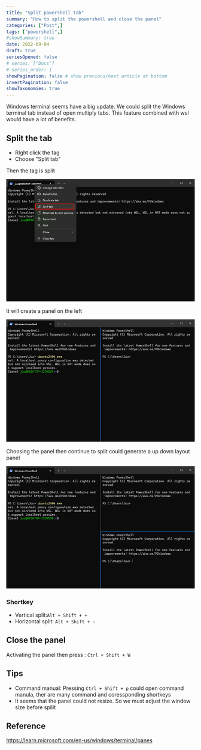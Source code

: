 ```yaml
---
title: "Split powershell tab"
summary: "How to split the powershell and close the panel"
categories: ["Post",]
tags: ["powershell",]
#showSummary: true
date: 2022-09-04
draft: true
seriesOpened: false
# series: ["Docs"]
# series_order: 1
showPagination: false # show previous/next article at bottom
invertPagination: false
showTaxonomies: true
---
```


Windows terminal seems have a big update. We could split the Windows terminal tab instead of open multiply tabs. This feature combined with wsl would have a lot of benefits.

## Split the tab

- RIght click the tag
- Choose "Split tab"

Then the tag is split

![](1.png)

It will create a panel on the left

![](2.png)

Choosing the panel then continue to split could generate a up down layout panel

![](3.png)

### Shortkey

- Vertical split:`Alt + Shift + +`
- Horizontal split: `Alt + Shift + -`

## Close the panel

Activating the panel then press : `Ctrl + Shift + W`



## Tips

- Command manual: Pressing `Ctrl + Shift + p` could open command manula, ther are many command and coressponding shortkeys
- It seems that the panel could not resize. So we must adjust the window size before spilit

## Reference

https://learn.microsoft.com/en-us/windows/terminal/panes

